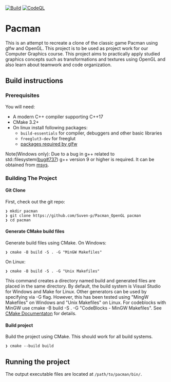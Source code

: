 [![Build](https://github.com/Suven-p/Pacman_OpenGL/actions/workflows/build.yml/badge.svg?branch=glfw)](https://github.com/Suven-p/Pacman_OpenGL/actions/workflows/build.yml)
[![CodeQL](https://github.com/Suven-p/Pacman_OpenGL/actions/workflows/codeql-analysis.yml/badge.svg)](https://github.com/Suven-p/Pacman_OpenGL/actions/workflows/codeql-analysis.yml)

# Pacman
This is an attempt to recreate a clone of the classic game Pacman using glfw and OpenGL. This project is to be used as project work for our Computer Graphics course. This project aims to practically apply studied graphics concepts such as transformations and textures using OpenGL and also learn about teamwork and code organization.

## Build instructions
### Prerequisites
You will need:
 * A modern C++ compiler supporting C++17
 * CMake 3.2+
 * On linux install following packages:
   * `build-essentials` for compiler, debuggers and other basic libraries
   * `freeglut3-dev` for freeglut
   * [packages required by glfw](https://www.glfw.org/docs/3.3.4/compile_guide.html) 

Note(Windows only): Due to a bug in g++ related to std::filesystem([bug#737](https://sourceforge.net/p/mingw-w64/bugs/737/)) g++ version 9 or higher is required. It can be obtained from [msys](https://www.msys2.org/).
### Building The Project

#### Git Clone
First, check out the git repo:
```
❯ mkdir pacman
❯ git clone https://github.com/Suven-p/Pacman_OpenGL pacman
❯ cd pacman
```

#### Generate CMake build files
Generate build files using CMake.
On Windows:
```
❯ cmake -B build -S . -G "MinGW Makefiles"
```
On Linux:
```
❯ cmake -B build -S . -G "Unix Makefiles"
```
This command creates a directory named build and generated files are placed in the same directory. By default, the build system is Visual Studio for Windows and Make for Linux. Other generators can be used by specifying via -G flag. However, this has been tested using "MingW Makefiles" on Windows and "Unix Makefiles" on Linux. For codeblocks with MinGW use cmake -B build -S . -G "CodeBlocks - MinGW Makefiles". See [CMake Documentaton](https://cmake.org/documentation/https://cmake.org/documentation/) for details.

#### Build project
Build the project using CMake. This should work for all build systems.
```
❯ cmake --build build
```

## Running the project
The output executable files are located at `/path/to/pacman/bin/`.
